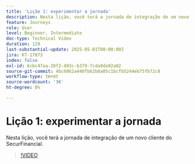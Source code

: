 ```yaml
---
title: 'Lição 1: experimentar a jornada'
description: Nesta lição, você terá a jornada de integração de um novo cliente do SecurFinancial.
feature: Journeys
role: User
level: Beginner, Intermediate
doc-type: Technical Video
duration: 129
last-substantial-update: 2025-05-01T00:00:00Z
jira: KT-17873
index: false
exl-id: 6cbc47aa-20f2-493c-b379-7cda9da92a02
source-git-commit: 4bc6062a440fb62b8a05c1bcfb5244eb75fb72c8
workflow-type: tm+mt
source-wordcount: '36'
ht-degree: 0%

---
```


# Lição 1: experimentar a jornada

Nesta lição, você terá a jornada de integração de um novo cliente do SecurFinancial.

>[!VIDEO](https://video.tv.adobe.com/v/3457827/?learn=on&enablevpops)
